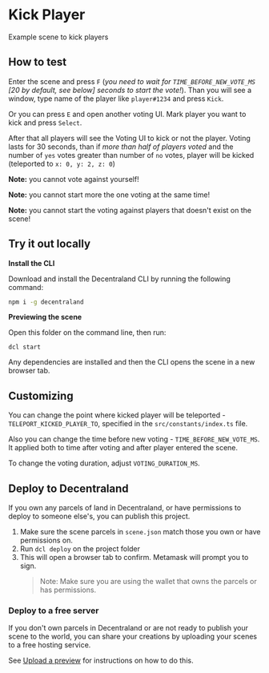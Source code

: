 # Kick Player

Example scene to kick players

## How to test

Enter the scene and press `F` (_you need to wait for `TIME_BEFORE_NEW_VOTE_MS` [20 by default, see below] seconds to start the vote!_). Than you will see a window, type name of the player like `player#1234` and press `Kick`.

Or you can press `E` and open another voting UI. Mark player you want to kick and press `Select`.

After that all players will see the Voting UI to kick or not the player. Voting lasts for 30 seconds, than if _more than half of players voted_ and the number of `yes` votes greater than number of `no` votes, player will be kicked (teleported to `x: 0, y: 2, z: 0`)

**Note:** you cannot vote against yourself!

**Note:** you cannot start more the one voting at the same time!

**Note:** you cannot start the voting against players that doesn't exist on the scene!

## Try it out locally

**Install the CLI**

Download and install the Decentraland CLI by running the following command:

```bash
npm i -g decentraland
```

**Previewing the scene**

Open this folder on the command line, then run:

```
dcl start
```

Any dependencies are installed and then the CLI opens the scene in a new browser tab.

## Customizing

You can change the point where kicked player will be teleported - `TELEPORT_KICKED_PLAYER_TO`, specified in the `src/constants/index.ts` file.

Also you can change the time before new voting - `TIME_BEFORE_NEW_VOTE_MS`. It applied both to time after voting and after player entered the scene.

To change the voting duration, adjust `VOTING_DURATION_MS`.

## Deploy to Decentraland

If you own any parcels of land in Decentraland, or have permissions to deploy to someone else's, you can publish this project.

1. Make sure the scene parcels in `scene.json` match those you own or have permissions on.
2. Run `dcl deploy` on the project folder
3. This will open a browser tab to confirm. Metamask will prompt you to sign.
   > Note: Make sure you are using the wallet that owns the parcels or has permissions.

### Deploy to a free server

If you don't own parcels in Decentraland or are not ready to publish your scene to the world, you can share your creations by uploading your scenes to a free hosting service.

See [Upload a preview](https://docs.decentraland.org/development-guide/deploy-to-now/) for instructions on how to do this.
